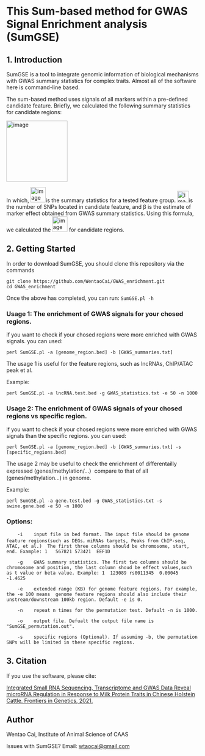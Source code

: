 # This Sum-based method for GWAS Signal Enrichment analysis (SumGSE)

## 1. Introduction

SumGSE is a tool to integrate genomic information of biological mechanisms with GWAS summary statistics for complex traits. Almost all of the software here is command-line based.

The sum-based method uses signals of all markers within a pre-defined candidate feature. Briefly, we calculated the following summary statistics for candidate regions: 

   <img width="160" alt="image" src="https://user-images.githubusercontent.com/36602011/137618373-c5fc8cf2-7e6e-4a70-aea7-55f90805a6d5.png">

In which, <img width="40" alt="image" src="https://user-images.githubusercontent.com/36602011/137618450-738015d4-7dce-4b08-98ec-86aeb4154e06.png">is the summary statistics for a tested feature group. <img width="30" alt="image" src="https://user-images.githubusercontent.com/36602011/137618470-8dba4886-6880-4adb-b97f-5d53b40b35f9.png">is the number of SNPs located in candidate feature, and β is the estimate of marker effect obtained from GWAS summary statistics. Using this formula, we calculated the <img width="40" alt="image" src="https://user-images.githubusercontent.com/36602011/137618450-738015d4-7dce-4b08-98ec-86aeb4154e06.png"> for candidate regions. 

## 2. Getting Started

In order to download SumGSE, you should clone this repository via the commands

   ```shell
   git clone https://github.com/WentaoCai/GWAS_enrichment.git 
   cd GWAS_enrichment
   ```   
Once the above has completed, you can run:
   `SumGSE.pl -h`



### Usage 1: The enrichment of GWAS signals for your chosed regions.

if you want to check if your chosed regions were more enriched with GWAS signals. you can used:

   `perl SumGSE.pl -a [genome_region.bed] -b [GWAS_summaries.txt]`
 
 The usage 1 is useful for the feature regions, such as lncRNAs, ChIP/ATAC peak et al.  
 
 Example: 
 
 `perl SumGSE.pl -a lncRNA.test.bed -g GWAS_statistics.txt -e 50 -n 1000`
 
 
   
### Usage 2: The enrichment of GWAS signals of your chosed regions vs specific region.

if you want to check if your chosed regions were more enriched with GWAS signals than the specific regions. you can used:

   `perl SumGSE.pl -a [genome_region.bed] -b [GWAS_summaries.txt] -s [specific_regions.bed]`
   
The usage 2 may be useful to check the enrichment of differentailly expressed (genes/methylation/...）compare to that of all (genes/methylation...) in genome.

Example: 
 
 `perl SumGSE.pl -a gene.test.bed -g GWAS_statistics.txt -s swine.gene.bed -e 50 -n 1000`


### Options:

        -i    input file in bed format. The input file should be genome feature regions(such as DEGs，miRNAs targets, Peaks from ChIP-seq, ATAC, et al.)  The first three columns should be chromosome, start, end. Example: 1   567821 573421  EEF1D

        -g    GWAS summary statistics. The first two columns should be chromosome and position, the last column shoud be effect values,such as t value or beta value. Example: 1  123089 rs0011345  0.00045  -1.4625

        -e    extended range (KB) for genome feature regions. For example, the -e 100 means  genome feature regions should also include their unstream/downstream 100kb region. Default -e is 0.

        -n    repeat n times for the permutation test. Default -n is 1000.

        -o    output file. Defualt the output file name is "SumGSE_permutation.out".

        -s    specific regions (Optional). If assuming -b, the permutation SNPs will be limited in these specific regions.

## 3. Citation

If you use the software, please cite:

[Integrated Small RNA Sequencing, Transcriptome and GWAS Data Reveal microRNA Regulation in Response to Milk Protein Traits in Chinese Holstein Cattle. Frontiers in Genetics, 2021.](https://www.frontiersin.org/articles/10.3389/fgene.2021.726706/full "Citation Paper")


## Author

Wentao Cai, Institute of Animal Science of CAAS

Issues with SumGSE? Email: wtaocai@gmail.com

